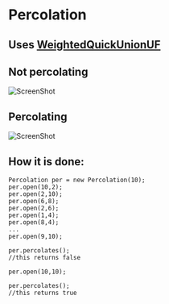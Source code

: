 Percolation
============

Uses [WeightedQuickUnionUF](https://github.com/geftimov/Algorithms/tree/master/readme/QuickUnion.md)
---------------

Not percolating
---------------
![ScreenShot](http://coursera.cs.princeton.edu/algs4/testing/percolation/input10-no.png)

Percolating
---------------
![ScreenShot](http://coursera.cs.princeton.edu/algs4/testing/percolation/input10.png)


How it is done:
------------------

```
Percolation per = new Percolation(10);
per.open(10,2);
per.open(2,10);
per.open(6,8);
per.open(2,6);
per.open(1,4);
per.open(8,4);
...
per.open(9,10);

per.percolates();
//this returns false

per.open(10,10);

per.percolates();
//this returns true
```

